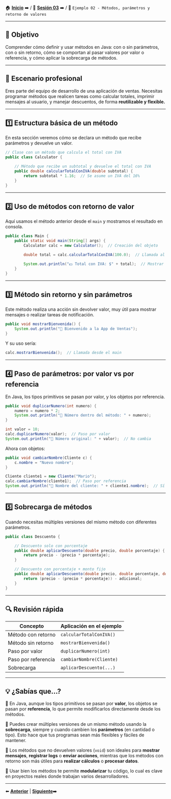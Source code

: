 🏠 [**Inicio**](../../Readme.md) ➡️ / 📖 [**Sesión 03**](../Readme.md) ➡️ / 📝 `Ejemplo 02 - Métodos, parámetros y retorno de valores`

---

## 🎯 Objetivo

Comprender cómo definir y usar métodos en Java: con o sin parámetros, con o sin retorno, cómo se comportan al pasar valores por valor o referencia, y cómo aplicar la sobrecarga de métodos.

---

## 📌 Escenario profesional

Eres parte del equipo de desarrollo de una aplicación de ventas. Necesitas programar métodos que realicen tareas como calcular totales, imprimir mensajes al usuario, y manejar descuentos, de forma **reutilizable y flexible.**

---

## 1️⃣ Estructura básica de un método

En esta sección veremos cómo se declara un método que recibe parámetros y devuelve un valor.

```java
// Clase con un método que calcula el total con IVA
public class Calculator {

    // Método que recibe un subtotal y devuelve el total con IVA
    public double calcularTotalConIVA(double subtotal) {
        return subtotal * 1.16;  // Se asume un IVA del 16%
    }
}
```

---

## 2️⃣ Uso de métodos con retorno de valor

Aquí usamos el método anterior desde el `main` y mostramos el resultado en consola.

```java
public class Main {
    public static void main(String[] args) {
        Calculator calc = new Calculator();  // Creación del objeto

        double total = calc.calcularTotalConIVA(100.0);  // Llamada al método

        System.out.println("💵 Total con IVA: $" + total);  // Mostrar resultado
    }
}
```

---

## 3️⃣ Método sin retorno y sin parámetros

Este método realiza una acción sin devolver valor, muy útil para mostrar mensajes o realizar tareas de notificación.

```java
public void mostrarBienvenida() {
    System.out.println("👋 Bienvenido a la App de Ventas");
}
```

Y su uso sería:

```java
calc.mostrarBienvenida();  // Llamada desde el main
```

---

## 4️⃣ Paso de parámetros: por valor vs por referencia

En Java, los tipos primitivos se pasan por valor, y los objetos por referencia.

```java
public void duplicarNumero(int numero) {
    numero = numero * 2;
    System.out.println("🔁 Número dentro del método: " + numero);
}
```

```java
int valor = 10;
calc.duplicarNumero(valor);  // Paso por valor
System.out.println("🔎 Número original: " + valor);  // No cambia

```
Ahora con objetos:

```java
public void cambiarNombre(Cliente c) {
    c.nombre = "Nuevo nombre";
}
```

```java
Cliente cliente1 = new Cliente("Mario");
calc.cambiarNombre(cliente1);  // Paso por referencia
System.out.println("🧾 Nombre del cliente: " + cliente1.nombre);  // Sí cambia

```
---

## 5️⃣ Sobrecarga de métodos

Cuando necesitas múltiples versiones del mismo método con diferentes parámetros.

```java
public class Descuento {

    // Descuento solo con porcentaje
    public double aplicarDescuento(double precio, double porcentaje) {
        return precio - (precio * porcentaje);
    }

    // Descuento con porcentaje + monto fijo
    public double aplicarDescuento(double precio, double porcentaje, double adicional) {
        return (precio - (precio * porcentaje)) - adicional;
    }
}
```
---

## 🔍 Revisión rápida

| Concepto            | Aplicación en el ejemplo         |
|---------------------|----------------------------------|
| Método con retorno  |	`calcularTotalConIVA()`          |
| Método sin retorno  |	`mostrarBienvenida()`            |
| Paso por valor	  | `duplicarNumero(int)`            |
| Paso por referencia |	`cambiarNombre(Cliente)`         |
| Sobrecarga	      | `aplicarDescuento(...)`          |   
---

## 💡 ¿Sabías que...?

🔹 En Java, aunque los tipos primitivos se pasan por **valor**, los objetos se pasan por **referencia**, lo que permite modificarlos directamente desde los métodos.

🔹 Puedes crear múltiples versiones de un mismo método usando la **sobrecarga**, siempre y cuando cambien los **parámetros** (en cantidad o tipo). Esto hace que tus programas sean más flexibles y fáciles de mantener.

🔹 Los métodos que no devuelven valores (`void`) son ideales para **mostrar mensajes**, **registrar logs** o **enviar acciones**, mientras que los métodos con retorno son más útiles para **realizar cálculos** o **procesar datos**.

🔹 Usar bien los métodos te permite **modularizar** tu código, lo cual es clave en proyectos reales donde trabajan varios desarrolladores.

---

⬅️ [**Anterior**](../Readme.md) | [**Siguiente**](../Reto-02/Readme.md)➡️


